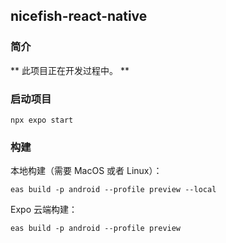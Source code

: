 ## nicefish-react-native

### 简介

** 此项目正在开发过程中。 **

### 启动项目

    npx expo start

### 构建

本地构建（需要 MacOS 或者 Linux）：

    eas build -p android --profile preview --local

Expo 云端构建：

    eas build -p android --profile preview
